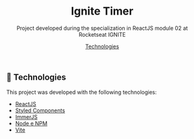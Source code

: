 <h1 align="center"> Ignite Timer </h1>

<p align="center">
Project developed during the specialization in ReactJS module 02 at Rocketseat IGNITE
</p>

<p align="center">
  <a href="#-technologies">Technologies</a>
</p>

<br>

## 🚀 Technologies

This project was developed with the following technologies:

- [ReactJS](https://reactjs.org/)
- [Styled Components](https://styled-components.com/)
- [ImmerJS](https://github.com/immerjs/immer)
- [Node e NPM](https://nodejs.org/)
- [Vite](https://vitejs.dev/)

